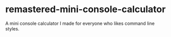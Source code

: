 # remastered-mini-console-calculator
A mini console calculator I made for everyone who likes command line styles.
